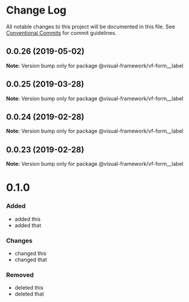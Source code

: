 # Change Log

All notable changes to this project will be documented in this file.
See [Conventional Commits](https://conventionalcommits.org) for commit guidelines.

## 0.0.26 (2019-05-02)

**Note:** Version bump only for package @visual-framework/vf-form__label





## 0.0.25 (2019-03-28)

**Note:** Version bump only for package @visual-framework/vf-form__label





## 0.0.24 (2019-02-28)

**Note:** Version bump only for package @visual-framework/vf-form__label





## 0.0.23 (2019-02-28)

**Note:** Version bump only for package @visual-framework/vf-form__label





# 0.1.0

### Added
- added this
- added that

### Changes

- changed this
- changed that

### Removed

- deleted this
- deleted that
